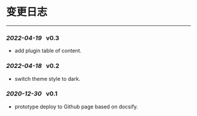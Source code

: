 <!-- Changelog.md -->
# 变更日志
---
### *2022-04-19* &nbsp; v0.3
 * add plugin table of content.

### *2022-04-18* &nbsp; v0.2 
 * switch theme style to dark.

### *2020-12-30* &nbsp; v0.1 
 * prototype deploy to Github page based on docsify.
